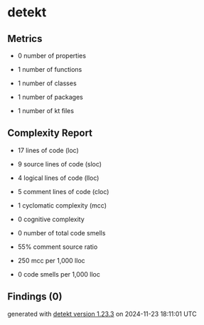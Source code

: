# detekt

## Metrics

* 0 number of properties

* 1 number of functions

* 1 number of classes

* 1 number of packages

* 1 number of kt files

## Complexity Report

* 17 lines of code (loc)

* 9 source lines of code (sloc)

* 4 logical lines of code (lloc)

* 5 comment lines of code (cloc)

* 1 cyclomatic complexity (mcc)

* 0 cognitive complexity

* 0 number of total code smells

* 55% comment source ratio

* 250 mcc per 1,000 lloc

* 0 code smells per 1,000 lloc

## Findings (0)

generated with [detekt version 1.23.3](https://detekt.dev/) on 2024-11-23 18:11:01 UTC
